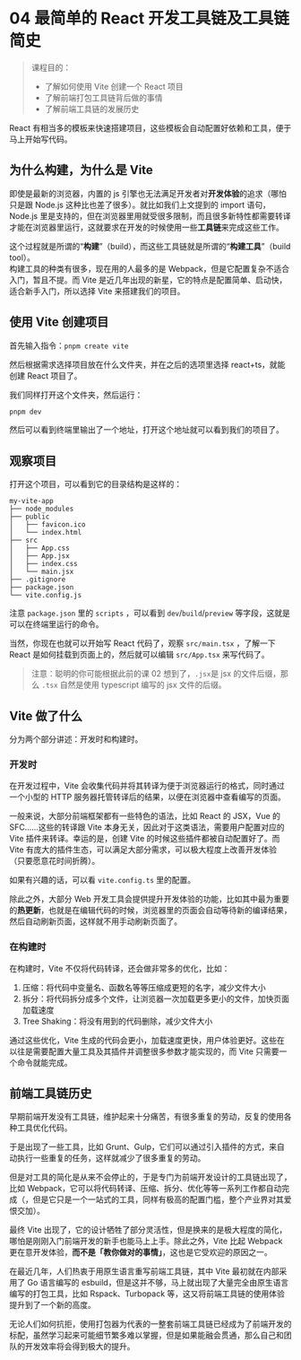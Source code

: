 # 04 最简单的 React 开发工具链及工具链简史

> 课程目的：
>
> - 了解如何使用 Vite 创建一个 React 项目
> - 了解前端打包工具链背后做的事情
> - 了解前端工具链的发展历史

React 有相当多的模板来快速搭建项目，这些模板会自动配置好依赖和工具，便于马上开始写代码。

## 为什么构建，为什么是 Vite

即使是最新的浏览器，内置的 js 引擎也无法满足开发者对**开发体验**的追求（哪怕只是跟 Node.js 这种比也差了很多）。就比如我们上文提到的 import 语句，Node.js 里是支持的，但在浏览器里用就受很多限制，而且很多新特性都需要转译才能在浏览器里运行，这就要求在开发的时候使用一些**工具链**来完成这些工作。

这个过程就是所谓的“**构建**”（build），而这些工具链就是所谓的“**构建工具**”（build tool）。     
构建工具的种类有很多，现在用的人最多的是 Webpack，但是它配置复杂不适合入门，暂且不提。而 Vite 是近几年出现的新星，它的特点是配置简单、启动快，适合新手入门，所以选择 Vite 来搭建我们的项目。

## 使用 Vite 创建项目

首先输入指令：`pnpm create vite`

然后根据需求选择项目放在什么文件夹，并在之后的选项里选择 react+ts，就能创建 React 项目了。

我们同样打开这个文件夹，然后运行：

```bash
pnpm dev
```

然后可以看到终端里输出了一个地址，打开这个地址就可以看到我们的项目了。

## 观察项目

打开这个项目，可以看到它的目录结构是这样的：

```
my-vite-app
├── node_modules
├── public
│   ├── favicon.ico
│   └── index.html
├── src
│   ├── App.css
│   ├── App.jsx
│   ├── index.css
│   └── main.jsx
├── .gitignore
├── package.json
└── vite.config.js
```

注意 `package.json` 里的 `scripts` ，可以看到 `dev`/`build`/`preview` 等字段，这就是可以在终端里运行的命令。

当然，你现在也就可以开始写 React 代码了，观察 `src/main.tsx` ，了解一下 React 是如何挂载到页面上的，然后就可以编辑 `src/App.tsx` 来写代码了。

> 注意：聪明的你可能根据此前的课 02 想到了，`.jsx`是 jsx 的文件后缀，那么 `.tsx` 自然是使用 typescript 编写的 jsx 文件的后缀。

## Vite 做了什么

分为两个部分讲述：开发时和构建时。

### 开发时

在开发过程中，Vite 会收集代码并将其转译为便于浏览器运行的格式，同时通过一个小型的 HTTP 服务器托管转译后的结果，以便在浏览器中查看编写的页面。

一般来说，大部分前端框架都有一些特色的语法，比如 React 的 JSX，Vue 的 SFC……这些的转译跟 Vite 本身无关，因此对于这类语法，需要用户配置对应的 Vite 插件来转译。幸运的是，创建 Vite 的时候这些插件都被自动配置好了。而 Vite 有庞大的插件生态，可以满足大部分需求，可以极大程度上改善开发体验（只要愿意花时间折腾）。

如果有兴趣的话，可以看 `vite.config.ts` 里的配置。

除此之外，大部分 Web 开发工具会提供提升开发体验的功能，比如其中最为重要的**热更新**，也就是在编辑代码的时候，浏览器里的页面会自动等待新的编译结果，然后自动刷新页面，这样就不用手动刷新页面了。

### 在构建时

在构建时，Vite 不仅将代码转译，还会做非常多的优化，比如：

1. 压缩：将代码中变量名、函数名等等压缩成更短的名字，减少文件大小
2. 拆分：将代码拆分成多个文件，让浏览器一次加载更多更小的文件，加快页面加载速度
3. Tree Shaking：将没有用到的代码删除，减少文件大小

通过这些优化，Vite 生成的代码会更小，加载速度更快，用户体验更好。这些在以往是需要配置大量工具及其插件并调整很多参数才能实现的，而 Vite 只需要一个命令就能完成。

## 前端工具链历史

早期前端开发没有工具链，维护起来十分痛苦，有很多重复的劳动，反复的使用各种工具优化代码。

于是出现了一些工具，比如 Grunt、Gulp，它们可以通过引入插件的方式，来自动执行一些重复的任务，这样就减少了很多重复的劳动。

但是对工具的简化是从来不会停止的，于是专门为前端开发设计的工具链出现了，比如 Webpack，它可以将代码转译、压缩、拆分、优化等等一系列工作都自动完成（，但是它只是一个一站式的工具，同样有极高的配置门槛，整个产业界对其爱恨交加）。

最终 Vite 出现了，它的设计牺牲了部分灵活性，但是换来的是极大程度的简化，哪怕是刚刚入门前端开发的新手也能马上上手。除此之外，Vite 比起 Webpack 更在意开发体验，**而不是「教你做对的事情」**，这也是它受欢迎的原因之一。

在最近几年，人们热衷于用原生语言重写前端工具链，其中 Vite 最初就在内部采用了 Go 语言编写的 esbuild，但是这并不够，马上就出现了大量完全由原生语言编写的打包工具，比如 Rspack、Turbopack 等，这又将前端工具链的使用体验提升到了一个新的高度。

无论人们如何抗拒，使用打包器为代表的一整套前端工具链已经成为了前端开发的标配，虽然学习起来可能细节繁多难以掌握，但是如果能融会贯通，那么自己和团队的开发效率将会得到极大的提升。
